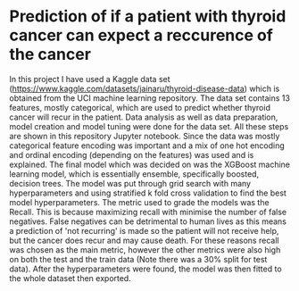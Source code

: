 # Prediction of if a patient with thyroid cancer can expect a reccurence of the cancer

In this project I have used a Kaggle data set (https://www.kaggle.com/datasets/jainaru/thyroid-disease-data) which is obtained from the UCI machine learning repository. The data set contains 13 features, mostly categorical, which are used to predict whether thyroid cancer will recur in the patient. Data analysis as well as data preparation, model creation and model tuning were done for the data set. All these steps are shown in this repository Jupyter notebook. Since the data was mostly categorical feature encoding was important and a mix of one hot encoding and ordinal encoding (depending on the features) was used and is explained. The final model which was decided on was the XGBoost machine learning model, which is essentially ensemble, specifically boosted, decision trees. The model was put through grid search with many hyperparameters and using stratified k fold cross validation to find the best model hyperparameters. The metric used to grade the models was the Recall. This is because maximizing recall with minimise the number of false negatives. False negatives can be detrimental to human lives as this means a prediction of 'not recurring' is made so the patient will not receive help, but the cancer does recur and may cause death. For these reasons recall was chosen as the main metric, however the other metrics were also high on both the test and the train data (Note there was a 30% split for test data). After the hyperparameters were found, the model was then fitted to the whole dataset then exported.
